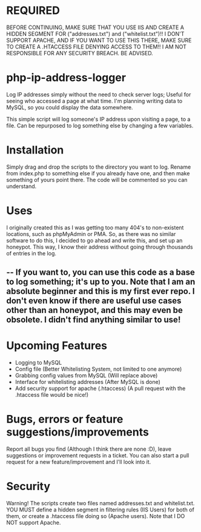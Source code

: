 # REQUIRED
BEFORE CONTINUING, MAKE SURE THAT YOU USE IIS AND CREATE A HIDDEN SEGMENT FOR ("addresses.txt") and ("whitelist.txt")!! I DON'T SUPPORT APACHE, AND IF YOU WANT TO USE THIS THERE, MAKE SURE TO CREATE A .HTACCESS FILE DENYING ACCESS TO THEM!! I AM NOT RESPONSIBLE FOR ANY SECURITY BREACH. BE ADVISED.


# php-ip-address-logger
Log IP addresses simply without the need to check server logs; Useful for seeing who accessed a page at what time. I'm planning writing data to MySQL, so you could display the data somewhere.

This simple script will log someone's IP address upon visiting a page, to a file. Can be repurposed to log something else by changing a few variables.

# Installation

Simply drag and drop the scripts to the directory you want to log. Rename from index.php to something else if you already have one, and then make something of yours point there.
The code will be commented so you can understand.

# Uses 
I originally created this as I was getting too many 404's to non-existent locations, such as phpMyAdmin or PMA. So, as there was no similar software to do this,
I decided to go ahead and write this, and set up an honeypot. This way, I know their address without going through thousands of entries in the log.

-- 
If you want to, you can use this code as a base to log something; it's up to you.
Note that I am an absolute beginner and this is my first ever repo. I don't even know if there are useful use cases other than an honeypot, and this may even be obsolete. I didn't find anything similar to use!
--

# Upcoming Features
- Logging to MySQL
- Config file (Better Whitelisting System, not limited to one anymore)
- Grabbing config values from MySQL (Will replace above)
- Interface for whitelisting addresses (After MySQL is done)
- Add security support for apache (.htaccess) (A pull request with the .htaccess file would be nice!)

# Bugs, errors or feature suggestions/improvements
Report all bugs you find (Although I think there are none :D), leave suggestions or improvement requests in a ticket. You can also start a pull request for a new feature/improvement and I'll look into it.

# Security
Warning! The scripts create two files named addresses.txt and whitelist.txt. YOU MUST define a hidden segment in filtering rules (IIS Users) for both of them, or create a .htaccess file doing so (Apache users). Note that I DO NOT support Apache.
